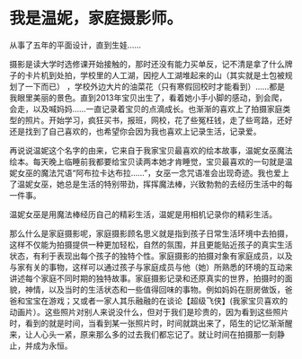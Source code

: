 # 我是温妮，家庭摄影师。



从事了五年的平面设计，直到生娃……

摄影是读大学时选修课开始接触的，那时还没有能力买单反，记不清是拿了什么牌子的卡片机到处拍，学校里的人工湖，因挖人工湖堆起来的山（其实就是土包被规划了一下而已） ，学校外边大片的油菜花（只有寒假回校时才能看到）……都是我眼里美丽的景色。直到2013年宝贝出生了，看着她小手小脚的感动，到会爬，会走，以及喊妈妈……一直记录着宝贝的点滴成长。也渐渐的喜欢上了拍摄家庭类型的照片。开始学习，疯狂买书，报班，网校，花了些冤枉钱，走了些弯路，还好还是找到了自己喜欢的，也希望你会因为我也喜欢上记录生活，记录爱。

再说说温妮这个名字的由来，它来自于我家宝贝最喜欢的绘本故事，温妮女巫魔法绘本。每天晚上临睡前我都要给宝贝读两本她才肯睡觉，宝贝最喜欢的一句就是温妮女巫的魔法咒语“阿布拉卡达布拉……”，女巫一念咒语准会出现奇迹。我也爱上了温妮女巫，她总是生活的特别带劲，挥挥魔法棒，兴致勃勃的去经历生活中的每一件事。

温妮女巫是用魔法棒经历自己的精彩生活，温妮是用相机记录你的精彩生活。

那么什么是家庭摄影呢，家庭摄影顾名思义就是指到孩子日常生活环境中去拍摄，这样不仅能为拍摄提供一种更加轻松，自然的氛围，并且更能贴近孩子的真实生活状态，有利于表现出每个孩子的独特个性。家庭摄影的拍摄对象有家庭成员，以及与家有关的事物，这样可以通过孩子与家庭成员与他（她）所熟悉的环境的互动来讲述每个家庭不同时期的独特故事。家庭摄影记录和还原真实的世界，拍摄时的面貌，神情，以及当时的生活状态和一些值得回味的事物。例如妈妈在厨房做饭，爸爸和宝宝在游戏；又或者一家人其乐融融的在谈论【超级飞侠】(我家宝贝喜欢的动画片）。这些照片对别人来说没什么，但对于我们是珍贵的，因为看到这些照片时，看到的就是时间，当看到某一张照片时，时间就跳出来了，陌生的记忆渐渐醒来，让人心头一紧，原来那么多的过去我们都忘记了。就让时间在拍摄那一刻静止，并成为永恒。